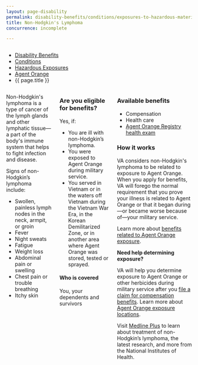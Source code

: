 ```yaml
---
layout: page-disability
permalink: disability-benefits/conditions/exposures-to-hazardous-materials/agent-orange/non-hodgkins/index.html
title: Non-Hodgkin's Lymphoma
concurrence: incomplete

---
```


<div class="splash" markdown="0">
<div class="row" markdown="0">
<div class="small-12 columns" markdown="0">

<ul class="breadcrumbs" role="menubar" aria-label="Primary">
<li class="parent"><a href="/disability-benefits/">Disability Benefits</a></li>
<li class="parent"><a href="/disability-benefits/conditions/">Conditions</a></li>
<li class="parent"><a href="/disability-benefits/conditions/exposures-to-hazardous-materials/">Hazardous Exposures</a></li>
<li class="parent"><a href="/disability-benefits/conditions/exposures-to-hazardous-materials/agent-orange">Agent Orange</a></li>
<li class="active">{{ page.title }}</li>
</ul>

</div>
</div>
</div>

<div class="main" role="main" markdown="0">

<div class="section one" markdown="0">
<div class="primary" markdown="0">
<div class="row" markdown="0">
<div class="small-12 columns">

<div markdown="1">

Non-Hodgkin's lymphoma is a type of cancer of the lymph glands and other lymphatic tissue—a part of the body's immune system that helps to fight infection and disease.

Signs of non-Hodgkin’s lymphoma include:

- Swollen, painless lymph nodes in the neck, armpit, or groin
- Fever
- Night sweats
- Fatigue
- Weight loss
- Abdominal pain or swelling
- Chest pain or trouble breathing
- Itchy skin

</div>

<div class="call-out" markdown="1">

### Are you eligible for benefits?

Yes, if:

- You are ill with non-Hodgkin’s lymphoma.
- You were exposed to Agent Orange during military service.
- You served in Vietnam or in the waters off Vietnam during the Vietnam War Era, in the Korean Demilitarized Zone, or in another area where Agent Orange was stored, tested or sprayed.

#### Who is covered

 You, your dependents and survivors

</div>

<div markdown="1">

### Available benefits

- Compensation
- Health care
- [Agent Orange Registry health exam]( http://www.publichealth.va.gov/exposures/agentorange/benefits/registry-exam.asp)

### How it works

VA considers non-Hodgkin's lymphoma to be related to exposure to Agent Orange. When you apply for benefits, VA will forego the normal requirement that you prove your illness is related to Agent Orange or that it began during—or became worse because of—your military service.

Learn more about [benefits related to Agent Orange exposure](http://www.publichealth.va.gov/exposures/agentorange/benefits/index.asp).

**Need help determining exposure?**

VA will help you determine exposure to Agent Orange or other herbicides during military service after you [file a claim for compensation benefits](https://www.vets.gov/disability-benefits/claims-process/).
Learn more about [Agent Orange exposure locations](https://www.vets.gov/disability-benefits/conditions/exposures-to-hazardous-materials/agent-orange/).

Visit [Medline Plus](https://www.nlm.nih.gov/medlineplus/ency/article/000581.htm) to learn about treatment of non-Hodgkin’s lymphoma, the latest research, and more from the National Institutes of Health.


</div>
</div>

</div>

</div>
</div>
